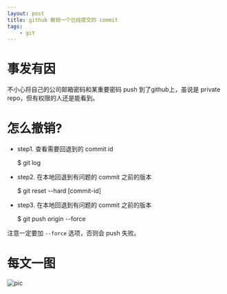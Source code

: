 ```yaml
---
layout: post
title: github 撤销一个已经提交的 commit
tags:
    - git
---
```


# 事发有因

不小心将自己的公司邮箱密码和某重要密码 push 到了github上，虽说是 private repo，但有权限的人还是能看到。

# 怎么撤销?

* step1. 查看需要回退到的 commit id

    $ git log

* step2. 在本地回退到有问题的 commit 之前的版本

    $ git reset --hard [commit-id]

* step3. 在本地回退到有问题的 commit 之前的版本

    $ git push origin <branch-name> --force

注意一定要加 `--force` 选项，否则会 push 失败。

# 每文一图

![pic](http://wallpaper.u.qiniudn.com/amazingmilkywayiv.jpg)
